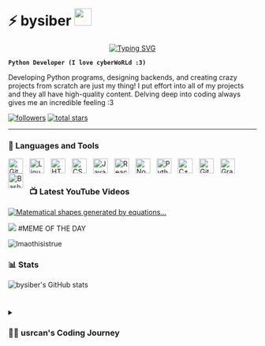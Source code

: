 # ⚡ bysiber <img src="https://media.giphy.com/media/hvRJCLFzcasrR4ia7z/giphy.gif" width="35">
<p align="center">
<a href="https://github.com/usrcan">
    <img src="https://readme-typing-svg.demolab.com?font=Georgia&size=18&duration=1500&pause=100&multiline=true&width=500&height=80&lines=Can+Ozden;Researcher+%7C+:+)+%7C+Coding+Enthusiast;AI+%7C+Python+Developer+%7C+Bots and Automation" alt="Typing SVG" />
</a>
<br/>
   
   **`Python Developer (I love cyberWoRLd :3)`**

   Developing Python programs, designing backends, and creating crazy projects from scratch are just my thing! I put effort into all of my projects and they all have high-quality content. Delving deep into coding always gives me an incredible feeling :3
<p align="left">
      <a href="https://github.com/usrcan?tab=followers">
         <img alt="followers" title="Follow me on Github" src="https://custom-icon-badges.demolab.com/github/followers/bysiber?color=236ad3&labelColor=1155ba&style=for-the-badge&logo=person-add&label=Follow&logoColor=white"/></a>
      <a href="https://github.com/usrcan?tab=repositories&sort=stargazers">
         <img alt="total stars" title="Total stars on GitHub" src="https://custom-icon-badges.demolab.com/github/stars/bysiber?color=55960c&style=for-the-badge&labelColor=488207&logo=star"/></a>
   </p>

---

### 🧰 Languages and Tools

<img align="left" alt="Git" width="30px" style="padding-right:10px;" src="https://cdn.jsdelivr.net/gh/devicons/devicon/icons/git/git-original.svg" />
<img align="left" alt="Linux" width="30px" style="padding-right:10px;" src="https://cdn.jsdelivr.net/gh/devicons/devicon/icons/linux/linux-original.svg" />
<img align="left" alt="HTML" width="30px" style="padding-right:10px;" src="https://cdn.jsdelivr.net/gh/devicons/devicon/icons/html5/html5-plain.svg" />
<img align="left" alt="CSS" width="30px" style="padding-right:10px;" src="https://cdn.jsdelivr.net/gh/devicons/devicon/icons/css3/css3-plain.svg" />
<img align="left" alt="JavaScript" width="30px" style="padding-right:10px;" src="https://cdn.jsdelivr.net/gh/devicons/devicon/icons/javascript/javascript-plain.svg" />
<img align="left" alt="React" width="30px" style="padding-right:10px;" src="https://cdn.jsdelivr.net/gh/devicons/devicon/icons/react/react-original.svg" />
<img align="left" alt="NodeJS" width="30px" style="padding-right:10px;" src="https://cdn.jsdelivr.net/gh/devicons/devicon/icons/nodejs/nodejs-original.svg" />
<img align="left" alt="Python" width="30px" style="padding-right:10px;" src="https://cdn.jsdelivr.net/gh/devicons/devicon/icons/python/python-plain.svg" />
<img align="left" alt="C++" width="30px" style="padding-right:10px;" src="https://cdn.jsdelivr.net/gh/devicons/devicon/icons/cplusplus/cplusplus-line.svg" />
<img align="left" alt="GitHub" width="30px" style="padding-right:10px;" src="https://cdn.jsdelivr.net/gh/devicons/devicon/icons/github/github-original.svg" />
<img align="left" alt="Gradle" width="30px" style="padding-right:10px;" src="https://cdn.jsdelivr.net/gh/devicons/devicon/icons/gradle/gradle-plain.svg" />
<img align="left" alt="Bash" width="30px" style="padding-right:10px;" src="https://cdn.jsdelivr.net/gh/devicons/devicon/icons/bash/bash-original.svg" />
<br />

#

### 📺 Latest YouTube Videos

<!-- BEGIN YOUTUBE-CARDS -->
[![Matematical shapes generated by equations…](https://ytcards.demolab.com/?id=bp5eBQX8AaQ&title=Matematical+shapes+generated+by+equations%E2%80%A6&lang=en&timestamp=1683126008&background_color=%230d1117&title_color=%23ffffff&stats_color=%23dedede&width=250&duration=291 "Matematical shapes generated by equations
…")](https://www.youtube.com/watch?v=bp5eBQX8AaQ)
<!-- END YOUTUBE-CARDS -->

[<img src="https://custom-icon-badges.demolab.com/badge/-Subscribe%20For%20More-red?style=for-the-badge&logo=video&logoColor=white"/>](https://www.youtube.com/@pcenginar6904?sub_confirmation=1)
#MEME OF THE DAY 

![lmaothisistrue](https://github.com/bysiber/bysiber/assets/101993364/c6617220-7774-4730-bc2d-c75c69e168fc)

### 📊 Stats

![bysiber's GitHub stats](https://github-readme-stats.vercel.app/api?username=bysiber&show_icons=true&theme=gruvbox)

<!-- ![GitHub Streak](https://streak-stats.demolab.com?user=usrcan&theme=gruvbox&border_radius=5) -->

#

<details>
 <summary><h3>👨‍💻 usrcan's Coding Journey</h3></summary>
   details....

[website]: https://pyot.me
[youtube]: https://www.youtube.com/@pcenginar6904

<!--
**usrcan/usrcan** is a ✨ _special_ ✨ repository because its `README.md` (this file) appears on your GitHub profile.

Here are some ideas to get you started:

- 🔭 I’m currently working on ...
- 🌱 I’m currently learning ...
- 👯 I’m looking to collaborate on ...
- 🤔 I’m looking for help with ...
- 💬 Ask me about ...
- 📫 How to reach me: ...
- 😄 Pronouns: ...
- ⚡ Fun fact: ...
-->
